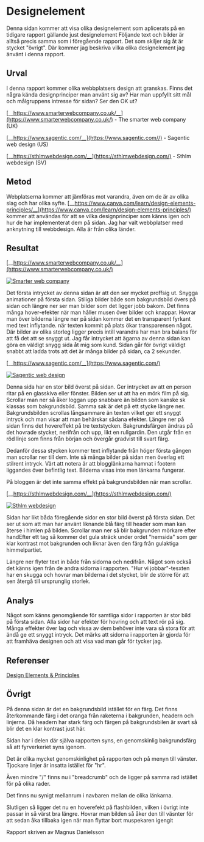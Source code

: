 ---
---
Designelement
=========================

Denna sidan kommer att visa olika designelement som aplicerats på en tidigare rapport gällande just designelement
Följande text och bilder är alltså precis samma som i föregående rapport. Det som skiljer sig åt är stycket "övrigt". Där kommer jag beskriva vilka olika designelement jag änvänt i denna rapport.


Urval
-----------------------


I denna rapport kommer olika webbplatsers design att granskas. Finns det några kända designprinciper man använt sig av? Har man uppfyllt sitt mål och målgruppens intresse för sidan? Ser den OK ut?

[__https://www.smarterwebcompany.co.uk/__](https://www.smarterwebcompany.co.uk/) - The smarter web company (UK)

[__https://www.sagentic.com/__](https://www.sagentic.com//) - Sagentic web design (US)

[__https://sthlmwebdesign.com/__](https://sthlmwebdesign.com/) - Sthlm webdesign (SV)


Metod
-----------------------

Webplatserna kommer att jämföras mot varandra, även om de är av olika slag och har olika syfte. [__https://www.canva.com/learn/design-elements-principles/__](https://www.canva.com/learn/design-elements-principles/) kommer att användas för att se vilka designprinciper som känns igen och hur de har implementerat dem på sidan. Jag har valt webbplatser med anknytning till webbdesign. Alla är från olika länder.


Resultat
-----------------------

[__https://www.smarterwebcompany.co.uk/__](https://www.smarterwebcompany.co.uk/)

<a href="image/reportdesign/smarterwebcompany.png"><img src="image/reportdesign/smarterwebcompany.png" alt="Smarter web company"></a>

Det första intrycket av denna sidan är att den ser mycket proffsig ut. Snygga animationer på första sidan. Stiliga bilder både som bakgrundsbild övers på sidan och längre ner ser man bilder som det ligger jobb bakom. Det finns många hover-efekter när man håller musen över bilder och knappar. Hovrar man över bilderna längre ner på sidan kommer det en transparent fyrkant med text inflytande. när texten kommit på plats ökar transparensen något. Där bilder av olika storleg ligger precis intill varandra har man bra balans för att få det att se snyggt ut.
Jag får intrycket att ägarna av denna sidan kan göra en väldigt snygg sida åt mig som kund. Sidan går för övrigt väldigt snabbt att ladda trots att det är många bilder på sidan, ca 2 sekunder.

<div class ="linje"></div>

[__https://www.sagentic.com/__](https://www.sagentic.com/)

<a href="image/reportdesign/sagentic.png"><img src="image/reportdesign/sagentic.png" alt="Sagentic web design"></a>

Denna sida har en stor bild överst på sidan. Ger intrycket av att en person ritar på en glasskiva eller fönster. Bilden ser ut att ha en mörk film på sig. Scrollar man ner så åker loggan upp snabbare än bilden som kanske sk klassas som bakgrundsbild. Samma sak är det på ett stycke längre ner. Bakgrundsbilden scrollas långsammare än texten vilket ger ett snyggt intryck och man visar att man behärskar sådana efekter. Längre ner på sidan finns det hovereffekt på tre textstycken. Bakgrundsfärgen ändras på det hovrade stycket, nerifrån och upp, likt en rullgardin. Den utgår från en röd linje som finns från början och övergår gradvist till svart färg.

Dedanför dessa stycken kommer text inflytande från höger första gången man scrollar ner till dem. Inte så många bilder på sidan men överlag ett stilrent intryck. Värt att notera är att blogglänkarna hamnat i footern liggandes över befintlig text. Bilderna visas inte men länkarna fungerar.

På bloggen är det inte samma effekt på bakgrundsbilden när man scrollar.

<div class ="linje"></div>

[__https://sthlmwebdesign.com/__](https://sthlmwebdesign.com/)

<a href="image/reportdesign/sthlm.png"><img src="image/reportdesign/sthlm.png" alt="Sthlm webdesign"></a>

Sidan har likt båda föregående sidor en stor bild överst på första sidan. Det ser ut som att man har använt liknande blå färg till header som man kan återse i himlen på bilden. Scrollar man ner så blir bakgrunden mörkare efter handEfter ett tag så kommer det gula sträck under ordet "hemsida" som ger klar kontrast mot bakgrunden och liknar även den färg från gulaktiga himmelpartiet.

Längre ner flyter text in både från sidorna och nedifrån. Något som också det känns igen från de andra sidorna i rapporten. "Hur vi jobbar"-tesxten har en skugga och hovrar man bilderna i det stycket, blir de större för att sen återgå till ursprunglig storlek.


Analys
-----------------------

Något som känns genomgående för samtliga sidor i rapporten är stor bild på första sidan. Alla sidor har efekter för hovring och att text rör på sig. Många effekter över lag och vissa av dem behöver inte vara så stora för att ändå ge ett snyggt intryck. Det märks att sidorna i rapporten är gjorda för att framhäva designen och att visa vad man går för tycker jag.


Referenser
-----------------------

[Design Elements & Principles](https://www.canva.com/learn/design-elements-principles/)


Övrigt
-----------------------

På denna sidan är det en bakgrundsbild istället för en färg. Det finns återkommande färg i det oranga från raketerna i bakgrunden, headern och linjerna. Då headern har stark färg och färgen på bakgrundsbilen är svart så blir det en klar kontrast just här.

Sidan har i delen där själva rapporten syns, en genomskinlig bakgrundsfärg så att fyrverkeriet syns igenom.

Det är olika mycket genomskinlighet på rapporten och på menyn till vänster. Tjockare linjer är insatta istället för "hr". 

Även mindre "/" finns nu i "breadcrumb" och de ligger på samma rad istället för på olika rader.

Det finns nu synigt mellanrum i navbaren mellan de olika länkarna. 

Slutligen så ligger det nu en hoverefekt på flashbilden, vilken i övrigt inte passar in så värst bra längre. Hovrar man bilden så åker den till väsnter för att sedan åka tillbaka igen när man flyttar bort muspekaren igengit

Rapport skriven av Magnus Danielsson
